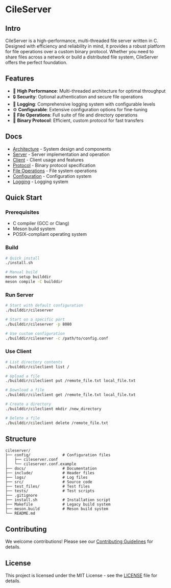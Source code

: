 # CileServer

## Intro

CileServer is a high-performance, multi-threaded file server written in C. Designed with efficiency and reliability in mind, it provides a robust platform for file operations over a custom binary protocol. Whether you need to share files across a network or build a distributed file system, CileServer offers the perfect foundation.

## Features

- 🚀 **High Performance**: Multi-threaded architecture for optimal throughput
- 🔒 **Security**: Optional authentication and secure file operations
- 📝 **Logging**: Comprehensive logging system with configurable levels
- ⚙️ **Configurable**: Extensive configuration options for fine-tuning
- 📁 **File Operations**: Full suite of file and directory operations
- 🔄 **Binary Protocol**: Efficient, custom protocol for fast transfers

## Docs

- [Architecture](architecture.md) - System design and components
- [Server](server.md) - Server implementation and operation
- [Client](client.md) - Client usage and features
- [Protocol](protocol.md) - Binary protocol specification
- [File Operations](file_operations.md) - File system operations
- [Configuration](configuration.md) - Configuration system
- [Logging](logging.md) - Logging system

## Quick Start

### Prerequisites

- C compiler (GCC or Clang)
- Meson build system
- POSIX-compliant operating system

### Build

```bash
# Quick install
./install.sh

# Manual build
meson setup builddir
meson compile -C builddir
```

### Run Server

```bash
# Start with default configuration
./builddir/cileserver

# Start on a specific port
./builddir/cileserver -p 8080

# Use custom configuration
./builddir/cileserver -c /path/to/config.conf
```

### Use Client

```bash
# List directory contents
./builddir/cileclient list /

# Upload a file
./builddir/cileclient put /remote_file.txt local_file.txt

# Download a file
./builddir/cileclient get /remote_file.txt local_file.txt

# Create a directory
./builddir/cileclient mkdir /new_directory

# Delete a file
./builddir/cileclient delete /remote_file.txt
```

## Structure

```
cileserver/
├── config/              # Configuration files
│   ├── cileserver.conf
│   └── cileserver.conf.example
├── docs/                # Documentation
├── include/             # Header files
├── logs/                # Log files
├── src/                 # Source code
├── test_files/          # Test files
├── tests/               # Test scripts
├── .gitignore
├── install.sh           # Installation script
├── Makefile             # Legacy build system
├── meson.build          # Meson build system
└── README.md
```

## Contributing

We welcome contributions! Please see our [Contributing Guidelines](CONTRIBUTING.md) for details.

## License

This project is licensed under the MIT License - see the [LICENSE](LICENSE) file for details. 
